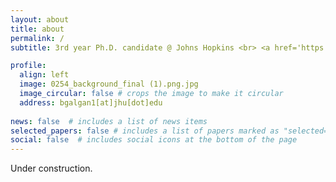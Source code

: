 ```yaml
---
layout: about
title: about
permalink: /
subtitle: 3rd year Ph.D. candidate @ Johns Hopkins <br> <a href='https://www.stsci.edu/stsci-research/fellowships/davidsen-fellowship'>Arthur Davidsen Fellow</a>

profile:
  align: left
  image: 0254_background_final (1).png.jpg
  image_circular: false # crops the image to make it circular
  address: bgalgan1[at]jhu[dot]edu
    
news: false  # includes a list of news items
selected_papers: false # includes a list of papers marked as "selected={true}"
social: false  # includes social icons at the bottom of the page
---
```


Under construction.
